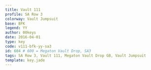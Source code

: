 ```yaml
---
title: Vault 111
profile: SA Row 3
colorway: Vault Jumpsuit
base: BFK
legend: YY
author: 00keys
date: 2016-04-01
type: key
code: v111-bfk-yy-sa3
id: 604 # 600 = Megaton Vault Drop, SA3
tags: SA Row 3, Vault 111, Megaton Vault Drop GB, Vault Jumpsuit
template: key.jade
---
```


<span class="more"> 

